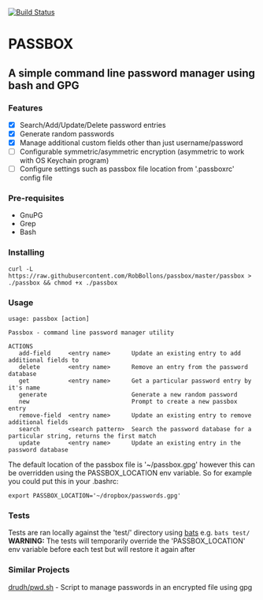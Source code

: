 [![Build Status](https://travis-ci.org/RobBollons/passbox.svg)](https://travis-ci.org/RobBollons/passbox)

# PASSBOX
## A simple command line password manager using bash and GPG


### Features
- [x] Search/Add/Update/Delete password entries
- [x] Generate random passwords
- [x] Manage additional custom fields other than just username/password
- [ ] Configurable symmetric/asymmetric encryption (asymmetric to work with OS Keychain program)
- [ ] Configure settings such as passbox file location from '.passboxrc' config file

### Pre-requisites
- GnuPG
- Grep
- Bash

### Installing
````
curl -L https://raw.githubusercontent.com/RobBollons/passbox/master/passbox > ./passbox && chmod +x ./passbox
````

### Usage
````
usage: passbox [action]

Passbox - command line password manager utility

ACTIONS
   add-field     <entry name>      Update an existing entry to add additional fields to
   delete        <entry name>      Remove an entry from the password database
   get           <entry name>      Get a particular password entry by it's name
   generate                        Generate a new random password
   new                             Prompt to create a new passbox entry
   remove-field  <entry name>      Update an existing entry to remove additional fields
   search        <search pattern>  Search the password database for a particular string, returns the first match
   update        <entry name>      Update an existing entry in the password database
````

The default location of the passbox file is '~/passbox.gpg' however this can be overridden using the PASSBOX_LOCATION env variable. So for example you could put this in your .bashrc:
````
export PASSBOX_LOCATION='~/dropbox/passwords.gpg'
````

### Tests
Tests are ran locally against the 'test/' directory using [bats](https://github.com/sstephenson/bats) e.g. `bats test/`
**WARNING:** The tests will temporarily override the 'PASSBOX_LOCATION' env variable before each test but will restore it again after

### Similar Projects
[drudh/pwd.sh](https://github.com/drduh/pwd.sh) - Script to manage passwords in an encrypted file using gpg
